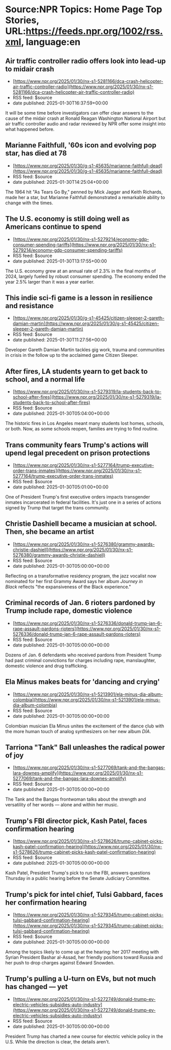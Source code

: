# Source:NPR Topics: Home Page Top Stories, URL:https://feeds.npr.org/1002/rss.xml, language:en

## Air traffic controller radio offers look into lead-up to midair crash
 - [https://www.npr.org/2025/01/30/nx-s1-5281166/dca-crash-helicopter-air-traffic-controller-radio](https://www.npr.org/2025/01/30/nx-s1-5281166/dca-crash-helicopter-air-traffic-controller-radio)
 - RSS feed: $source
 - date published: 2025-01-30T16:37:59+00:00

It will be some time before investigators can offer clear answers to the cause of the midair crash at Ronald Reagan Washington National Airport but air traffic controller audio and radar reviewed by NPR offer some insight into what happened before.

## Marianne Faithfull, '60s icon and evolving pop star, has died at 78
 - [https://www.npr.org/2025/01/30/g-s1-45635/marianne-faithfull-dead](https://www.npr.org/2025/01/30/g-s1-45635/marianne-faithfull-dead)
 - RSS feed: $source
 - date published: 2025-01-30T14:25:04+00:00

The 1964 hit "As Tears Go By," penned by Mick Jagger and Keith Richards, made her a star, but Marianne Faithfull demonstrated a remarkable ability to change with the times.

## The U.S. economy is still doing well as Americans continue to spend
 - [https://www.npr.org/2025/01/30/nx-s1-5279214/economy-gdp-consumer-spending-tariffs](https://www.npr.org/2025/01/30/nx-s1-5279214/economy-gdp-consumer-spending-tariffs)
 - RSS feed: $source
 - date published: 2025-01-30T13:17:55+00:00

The U.S. economy grew at an annual rate of 2.3% in the final months of 2024, largely fueled by robust consumer spending.  The economy ended the year 2.5% larger than it was a year earlier.

## This indie sci-fi game is a lesson in resilience and resistance
 - [https://www.npr.org/2025/01/30/g-s1-45425/citizen-sleeper-2-gareth-damian-martin](https://www.npr.org/2025/01/30/g-s1-45425/citizen-sleeper-2-gareth-damian-martin)
 - RSS feed: $source
 - date published: 2025-01-30T11:27:56+00:00

Developer Gareth Damian Martin tackles gig work, trauma and communities in crisis in the follow up to the acclaimed game Citizen Sleeper.

## After fires, LA students yearn to get back to school, and a normal life
 - [https://www.npr.org/2025/01/30/nx-s1-5279319/la-students-back-to-school-after-fires](https://www.npr.org/2025/01/30/nx-s1-5279319/la-students-back-to-school-after-fires)
 - RSS feed: $source
 - date published: 2025-01-30T05:04:00+00:00

The historic fires in Los Angeles meant many students lost homes, schools, or both. Now, as some schools reopen, families are trying to find routine.

## Trans community fears Trump's actions will upend legal precedent on prison protections
 - [https://www.npr.org/2025/01/30/nx-s1-5277164/trump-executive-order-trans-inmates](https://www.npr.org/2025/01/30/nx-s1-5277164/trump-executive-order-trans-inmates)
 - RSS feed: $source
 - date published: 2025-01-30T05:01:00+00:00

One of President Trump's first executive orders impacts transgender inmates incarcerated in federal facilities. It's just one in a series of actions signed by Trump that target the trans community.

## Christie Dashiell became a musician at school. Then, she became an artist
 - [https://www.npr.org/2025/01/30/nx-s1-5276380/grammy-awards-christie-dashiell](https://www.npr.org/2025/01/30/nx-s1-5276380/grammy-awards-christie-dashiell)
 - RSS feed: $source
 - date published: 2025-01-30T05:00:00+00:00

Reflecting on a transformative residency program, the jazz vocalist now nominated for her first Grammy Award says her album <em>Journey in Black </em>reflects "the expansiveness of the Black experience."

## Criminal records of Jan. 6 rioters pardoned by Trump include rape, domestic violence
 - [https://www.npr.org/2025/01/30/nx-s1-5276336/donald-trump-jan-6-rape-assault-pardons-rioters](https://www.npr.org/2025/01/30/nx-s1-5276336/donald-trump-jan-6-rape-assault-pardons-rioters)
 - RSS feed: $source
 - date published: 2025-01-30T05:00:00+00:00

Dozens of Jan. 6 defendants who received pardons from President Trump had past criminal convictions for charges including rape, manslaughter, domestic violence and drug trafficking.

## Ela Minus makes beats for 'dancing and crying'
 - [https://www.npr.org/2025/01/30/nx-s1-5213901/ela-minus-dia-album-colombia](https://www.npr.org/2025/01/30/nx-s1-5213901/ela-minus-dia-album-colombia)
 - RSS feed: $source
 - date published: 2025-01-30T05:00:00+00:00

Colombian musician Ela Minus unites the excitement of the dance club with the more human touch of analog synthesizers on her new album <em>DÍA</em>.

## Tarriona "Tank" Ball unleashes the radical power of joy
 - [https://www.npr.org/2025/01/30/nx-s1-5277069/tank-and-the-bangas-lara-downes-amplify](https://www.npr.org/2025/01/30/nx-s1-5277069/tank-and-the-bangas-lara-downes-amplify)
 - RSS feed: $source
 - date published: 2025-01-30T05:00:00+00:00

The Tank and the Bangas frontwoman talks about the strength and versatility of her words — alone and within her music.

## Trump's FBI director pick, Kash Patel, faces confirmation hearing
 - [https://www.npr.org/2025/01/30/nx-s1-5278626/trump-cabinet-picks-kash-patel-confirmation-hearing](https://www.npr.org/2025/01/30/nx-s1-5278626/trump-cabinet-picks-kash-patel-confirmation-hearing)
 - RSS feed: $source
 - date published: 2025-01-30T05:00:00+00:00

Kash Patel, President Trump's pick to run the FBI, answers questions Thursday in a public hearing before the Senate Judiciary Committee.

## Trump's pick for intel chief, Tulsi Gabbard, faces her confirmation hearing
 - [https://www.npr.org/2025/01/30/nx-s1-5279345/trump-cabinet-picks-tulsi-gabbard-confirmation-hearing](https://www.npr.org/2025/01/30/nx-s1-5279345/trump-cabinet-picks-tulsi-gabbard-confirmation-hearing)
 - RSS feed: $source
 - date published: 2025-01-30T05:00:00+00:00

Among the topics likely to come up at the hearing: her 2017 meeting with Syrian President Bashar al-Assad, her friendly positions toward Russia and her push to drop charges against Edward Snowden.

## Trump's pulling a U-turn on EVs, but not much has changed — yet
 - [https://www.npr.org/2025/01/30/nx-s1-5272749/donald-trump-ev-electric-vehicles-subsidies-auto-industry](https://www.npr.org/2025/01/30/nx-s1-5272749/donald-trump-ev-electric-vehicles-subsidies-auto-industry)
 - RSS feed: $source
 - date published: 2025-01-30T05:00:00+00:00

President Trump has charted a new course for electric vehicle policy in the U.S. While the direction is clear, the details aren't.

